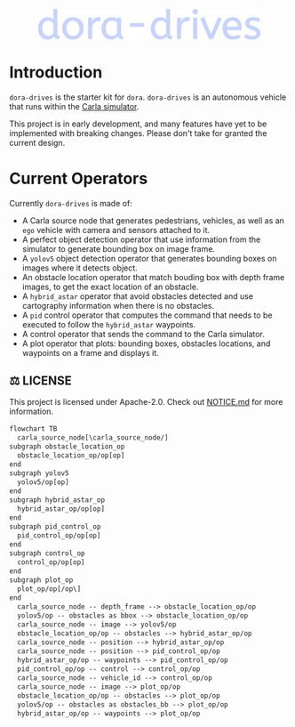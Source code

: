 
<p align="center">
    <img src="./logo.svg" width="400">
</p>



# Introduction

`dora-drives` is the starter kit for `dora`. `dora-drives` is an autonomous vehicle that runs within the [Carla simulator](https://carla.org/).

This project is in early development, and many features have yet to be implemented with breaking changes. Please don't take for granted the current design.

# Current Operators

Currently `dora-drives` is made of:

- A Carla source node that generates pedestrians, vehicles, as well as an `ego` vehicle with camera and sensors attached to it.
- A perfect object detection operator that use information from the simulator to generate bounding box on image frame.
- A `yolov5` object detection operator that generates bounding boxes on images where it detects object. 
- An obstacle location operator that match bouding box with depth frame images, to get the exact location of an obstacle.
- A `hybrid_astar` operator that avoid obstacles detected and use cartography information when there is no obstacles.
- A `pid` control operator that computes the command that needs to be executed to follow the `hybrid_astar` waypoints.
- A control operator that sends the command to the Carla simulator.
- A plot operator that plots: bounding boxes, obstacles locations, and waypoints on a frame and displays it.

## ⚖️ LICENSE 

This project is licensed under Apache-2.0. Check out [NOTICE.md](NOTICE.md) for more information.


```mermaid
flowchart TB
  carla_source_node[\carla_source_node/]
subgraph obstacle_location_op
  obstacle_location_op/op[op]
end
subgraph yolov5
  yolov5/op[op]
end
subgraph hybrid_astar_op
  hybrid_astar_op/op[op]
end
subgraph pid_control_op
  pid_control_op/op[op]
end
subgraph control_op
  control_op/op[op]
end
subgraph plot_op
  plot_op/op[/op\]
end
  carla_source_node -- depth_frame --> obstacle_location_op/op
  yolov5/op -- obstacles as bbox --> obstacle_location_op/op
  carla_source_node -- image --> yolov5/op
  obstacle_location_op/op -- obstacles --> hybrid_astar_op/op
  carla_source_node -- position --> hybrid_astar_op/op
  carla_source_node -- position --> pid_control_op/op
  hybrid_astar_op/op -- waypoints --> pid_control_op/op
  pid_control_op/op -- control --> control_op/op
  carla_source_node -- vehicle_id --> control_op/op
  carla_source_node -- image --> plot_op/op
  obstacle_location_op/op -- obstacles --> plot_op/op
  yolov5/op -- obstacles as obstacles_bb --> plot_op/op
  hybrid_astar_op/op -- waypoints --> plot_op/op
```